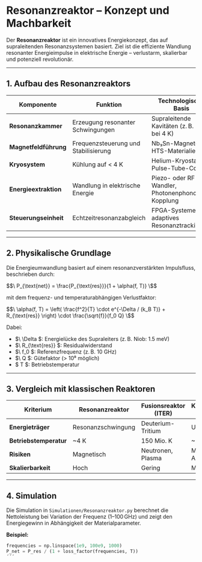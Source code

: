 # Resonanzreaktor – Konzept und Machbarkeit

Der **Resonanzreaktor** ist ein innovatives Energiekonzept, das auf supraleitenden Resonanzsystemen basiert. Ziel ist die effiziente Wandlung resonanter Energieimpulse in elektrische Energie – verlustarm, skalierbar und potenziell revolutionär.

---

## 1. Aufbau des Resonanzreaktors

| Komponente             | Funktion                                              | Technologische Basis                                 |
|------------------------|-------------------------------------------------------|------------------------------------------------------|
| **Resonanzkammer**     | Erzeugung resonanter Schwingungen                    | Supraleitende Kavitäten (z. B. Niob bei 4 K)         |
| **Magnetfeldführung**  | Frequenzsteuerung und Stabilisierung                 | Nb₃Sn-Magnete, HTS-Materialien                      |
| **Kryosystem**         | Kühlung auf < 4 K                                     | Helium-Kryostaten, Pulse-Tube-Cooler                |
| **Energieextraktion**  | Wandlung in elektrische Energie                       | Piezo- oder RF-Wandler, Photonenphononen-Kopplung   |
| **Steuerungseinheit**  | Echtzeitresonanzabgleich                              | FPGA-Systeme, adaptives Resonanztracking            |

---

## 2. Physikalische Grundlage

Die Energieumwandlung basiert auf einem resonanzverstärkten Impulsfluss, beschrieben durch:

$$\
P_{\text{net}} = \frac{P_{\text{res}}}{1 + \alpha(f, T)}
\$$

mit dem frequenz- und temperaturabhängigen Verlustfaktor:

$$\
\alpha(f, T) = \left( \frac{f^2}{T} \cdot e^{-\Delta / (k_B T)} + R_{\text{res}} \right) \cdot \frac{\sqrt{f}}{f_0 Q}
\$$

Dabei:
- $\ \Delta \$: Energielücke des Supraleiters (z. B. Niob: 1.5 meV)
- $\ R_{\text{res}} \$: Residualwiderstand
- $\ f_0 \$: Referenzfrequenz (z. B. 10 GHz)
- $\ Q \$: Gütefaktor (> 10⁸ möglich)
- $ T \$: Betriebstemperatur

---

## 3. Vergleich mit klassischen Reaktoren

| Kriterium              | Resonanzreaktor     | Fusionsreaktor (ITER) | Kernspaltung (AKW)  |
|------------------------|---------------------|------------------------|---------------------|
| **Energieträger**      | Resonanzschwingung  | Deuterium-Tritium      | Uran-235            |
| **Betriebstemperatur** | ~4 K                | 150 Mio. K             | ~600 K              |
| **Risiken**            | Magnetisch          | Neutronen, Plasma      | Meltdown, Abfall    |
| **Skalierbarkeit**     | Hoch                | Gering                 | Mittel              |

---

## 4. Simulation

Die Simulation in `Simulationen/Resonanzreaktor.py` berechnet die Nettoleistung bei Variation der Frequenz (1–100 GHz) und zeigt den Energiegewinn in Abhängigkeit der Materialparameter.

**Beispiel:**

```python
frequencies = np.linspace(1e9, 100e9, 1000)
P_net = P_res / (1 + loss_factor(frequencies, T))
´´´
